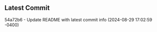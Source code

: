 
## Latest Commit
54a72b6 - Update README with latest commit info (2024-08-29 17:02:59 -0400) <Yunxi-Zhou>
